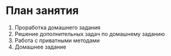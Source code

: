 # План занятия

01. Проработка домашнего задания
02. Решение дополнительных задач по домашнему заданию
03. Работа с приватными методами
04. Домашнее задание